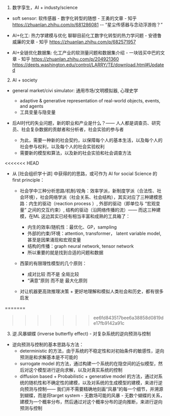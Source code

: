 

1. 数字孪生，AI + industy/science

- soft sensor: 软传感器 - 数字化转型的随想 - 王勇的文章 - 知乎
https://zhuanlan.zhihu.com/p/681286081 -- “星尘传感器与念动浮游炮？”

- AI+化工: 热力学建模与优化 聊聊目前化工数字化转型的热力学问题 - 安德鲁威廉的文章 - 知乎 https://zhuanlan.zhihu.com/p/682571957

- AI+全链优化数据集: 化工产业的软测量问题和数据集介绍 - 一块钱买中巴的文章 - 知乎
https://zhuanlan.zhihu.com/p/204921360
https://depts.washington.edu/control/LARRY/TE/download.html#Updated

2. AI + society

- general market/civi simulator: 通用市场/文明模拟器, 心理史学

  - adaptive & generative representation of real-world objects, events, and agents  
  - 工具变量与隐变量

- 后AI时代的失业问题，新的职业和产业是什么？—— 人人都是调查员、研究员、社会复杂数据的贡献者和分析者，社会实验的参与者
  - 为此，需要一种新的社会契约，以保障每个人的基本生活，以及每个人的社会参与权利，以及每个人的社会实验权利
  - 需要新的模型和算法，以及新的社会实验和社会调查方法


<<<<<<< HEAD
- 从 [社会组织学十讲] 中获得的的思路，或可作为 AI for social Science 的 first principle：
    - 社会学中三种分析思路/机制/视角：效率学派，新制度学派（合法性、社会环境），社会网络学派（社会关系、社会结构），其实对应了三种建模思路：内生的驱动（reaction process ）, 外部的驱动（即单位与 “宏观变量” 之间的交互约束）, 结构的驱动（沿网络传播的流）—— 而这三种建模，在ML 这边其实已经有相当丰富和成熟的工具箱了：
        - 内生的效率/随机性：最优化、GP，sampling
        - 外部的约束/环境：attention, transformer， latent variable model, 甚至是因果涌现和宏观变量
        - 结构的传播：graph neural network, tensor network
      - 所以重要的就是找到合适的问题和数据

    - 西蒙的有限理性模型的几个原则：
        - 成对比较 而不是 全局比较
        - “满意”原则 而不是 最大化原则
    - 对让机器更高效推理决策 + 更好地理解和模拟人类社会和历史，都有很多启发

=======
>>>>>>> ee6fd843517bee6a38858d0819de17fb9142a91c
3. 逆.风暴蝴蝶 (inverse butterfly effect) - 对复杂系统的逆向预测与控制

- 逆向预测与控制的基本思路与方法：
  - deterministic 的方法，由于系统的不稳定性和对初始条件的敏感性，逆向预测是和求解基本是不可能的
  - surrogate model 的方法，通过构建一个系统的在隐空间的近似模型，然后对这个模型进行逆向求解，以及对真实系统的控制
  - diffusion based + Probabilistic + generative model 的方法，通过对系统的随机性和不确定性的建模，以及对系统的生成模型的建模，来进行逆向预测与控制—— 我们并不需要精确地刻画“风暴”的每一个细节，并溯源到蝴蝶，而是将target system - 无数场可能的风暴 - 无数个蝴蝶的关系，建模为一个概率分布，然后通过对这个概率分布的逆向推断，来进行逆向预测与控制
